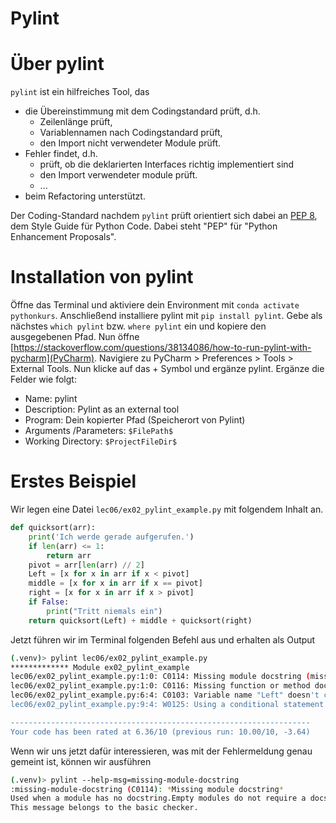# Pylint


# Über pylint

`pylint` ist ein hilfreiches Tool, das
* die Übereinstimmung mit dem Codingstandard prüft, d.h.
    * Zeilenlänge prüft,
    * Variablennamen nach Codingstandard prüft, 
    * den Import nicht verwendeter Module prüft.
* Fehler findet, d.h.
    * prüft, ob die deklarierten Interfaces richtig implementiert sind
    * den Import verwendeter module prüft.
    * ...
* beim Refactoring unterstützt.

Der Coding-Standard nachdem `pylint` prüft orientiert sich dabei an 
[PEP 8](https://www.python.org/dev/peps/pep-0008/), 
dem Style Guide für Python Code. Dabei steht "PEP" für "Python Enhancement Proposals".

# Installation von pylint 

Öffne das Terminal und aktiviere dein Environment mit 
```conda activate pythonkurs```. Anschließend installiere pylint mit ```pip install pylint```. Gebe als nächstes ```which pylint``` bzw. ```where pylint``` ein und kopiere den ausgegebenen Pfad. Nun öffne [https://stackoverflow.com/questions/38134086/how-to-run-pylint-with-pycharm](PyCharm). Navigiere zu PyCharm > Preferences > Tools > External Tools. Nun klicke auf das + Symbol und ergänze pylint. Ergänze die Felder wie folgt:
- Name: pylint
- Description: Pylint as an external tool
- Program: Dein kopierter Pfad (Speicherort von Pylint)
- Arguments /Parameters: ```$FilePath$```
- Working Directory: ``` $ProjectFileDir$ ```

# Erstes Beispiel

Wir legen eine Datei `lec06/ex02_pylint_example.py` mit folgendem Inhalt an.
```python
def quicksort(arr):
    print('Ich werde gerade aufgerufen.')
    if len(arr) <= 1:
        return arr
    pivot = arr[len(arr) // 2]
    Left = [x for x in arr if x < pivot]
    middle = [x for x in arr if x == pivot]
    right = [x for x in arr if x > pivot]
    if False:
        print("Tritt niemals ein")
    return quicksort(Left) + middle + quicksort(right)
```
    
Jetzt führen wir im Terminal folgenden Befehl aus und erhalten als Output

```bash
(.venv)> pylint lec06/ex02_pylint_example.py
************* Module ex02_pylint_example
lec06/ex02_pylint_example.py:1:0: C0114: Missing module docstring (missing-module-docstring)
lec06/ex02_pylint_example.py:1:0: C0116: Missing function or method docstring (missing-function-docstring)
lec06/ex02_pylint_example.py:6:4: C0103: Variable name "Left" doesn't conform to snake_case naming style (invalid-name)
lec06/ex02_pylint_example.py:9:4: W0125: Using a conditional statement with a constant value (using-constant-test)

-------------------------------------------------------------------
Your code has been rated at 6.36/10 (previous run: 10.00/10, -3.64)
```
Wenn wir uns jetzt dafür interessieren, was mit der Fehlermeldung genau gemeint ist, können wir ausführen
    
```bash
(.venv)> pylint --help-msg=missing-module-docstring
:missing-module-docstring (C0114): *Missing module docstring*
Used when a module has no docstring.Empty modules do not require a docstring.
This message belongs to the basic checker.
```


